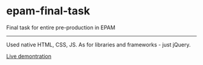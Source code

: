 # epam-final-task
Final task for entire pre-production in EPAM 
***
Used native HTML, CSS, JS. As for libraries and frameworks - just jQuery.

[Live demontration](http://portfel.16mb.com/test1/)
